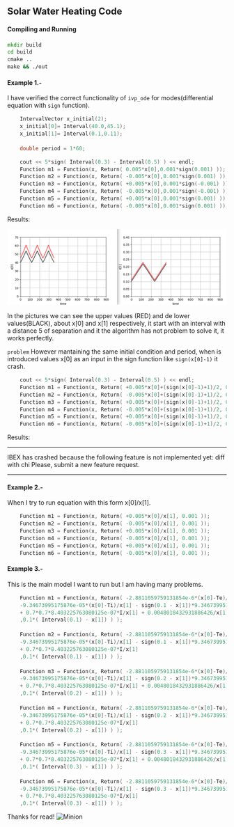 ## Solar Water Heating Code

#### Compiling and Running


``` cmd
mkdir build
cd build
cmake ..
make && ./out
```

#### Example 1.- 

I have verified the correct functionality of `ivp_ode` for modes(differential equation with `sign` function). 



``` c++
    IntervalVector x_initial(2);
    x_initial[0]= Interval(40.0,45.1);
    x_initial[1]= Interval(0.1,0.11);
    
    double period = 1*60;

```

``` c++
    cout << 5*sign( Interval(0.3) - Interval(0.5) ) << endl;
    Function m1 = Function(x, Return( 0.005*x[0],0.001*sign(0.001) ));
    Function m2 = Function(x, Return( -0.005*x[0],0.001*sign(0.001) ));
    Function m3 = Function(x, Return( +0.005*x[0],0.001*sign(-0.001) ));
    Function m4 = Function(x, Return( -0.005*x[0],0.001*sign(-0.001) ));
    Function m5 = Function(x, Return( +0.005*x[0],0.001*sign(0.001) ));
    Function m6 = Function(x, Return( -0.005*x[0],0.001*sign(0.001) ));

```
Results:

 ![state](https://github.com/richardyantas/DinamicalSystems/blob/master/solarWaterHeating/img/x0x1.png)

 In the pictures we can see the upper values (RED) and de lower values(BLACK), about x[0] and x[1] respectively, it start with an interval with a distance 5 of separation and it the algorithm has not problem to solve it, it works perfectly.


`problem`
 However mantaining the same initial condition and period, when is introduced values x[0] as an input in the sign function  like `sign(x[0]-1)` it crash. 


``` c++
    cout << 5*sign( Interval(0.3) - Interval(0.5) ) << endl;
    Function m1 = Function(x, Return( +0.005*x[0]+(sign(x[0]-1)+1)/2, 0.001*sign(0.001) ));
    Function m2 = Function(x, Return( -0.005*x[0]+(sign(x[0]-1)+1)/2, 0.001*sign(0.001) ));
    Function m3 = Function(x, Return( +0.005*x[0]+(sign(x[0]-1)+1)/2, 0.001*sign(-0.001) ));
    Function m4 = Function(x, Return( -0.005*x[0]+(sign(x[0]-1)+1)/2, 0.001*sign(-0.001) ));
    Function m5 = Function(x, Return( +0.005*x[0]+(sign(x[0]-1)+1)/2, 0.001*sign(0.001) ));
    Function m6 = Function(x, Return( -0.005*x[0]+(sign(x[0]-1)+1)/2, 0.001*sign(0.001) ));

```
Results:


***********************************************************************
IBEX has crashed because the following feature is not implemented yet:
diff with chi
Please, submit a new feature request.
***********************************************************************

 
#### Example 2.-


When I try to run equation with this form x[0]/x[1].

``` c++
    Function m1 = Function(x, Return( +0.005*x[0]/x[1], 0.001 ));
    Function m2 = Function(x, Return( -0.005*x[0]/x[1], 0.001 ));
    Function m3 = Function(x, Return( +0.005*x[0]/x[1], 0.001 ));
    Function m4 = Function(x, Return( -0.005*x[0]/x[1], 0.001 ));
    Function m5 = Function(x, Return( +0.005*x[0]/x[1], 0.001 ));
    Function m6 = Function(x, Return( -0.005*x[0]/x[1], 0.001 ));
```


#### Example 3.-


This is the main model I want to run but I am having many problems.



``` c++
    Function m1 = Function(x, Return( -2.8811059759131854e-6*(x[0]-Te)/x[1] + 
    -9.34673995175876e-05*(x[0]-Ti)/x[1] - sign(0.1 - x[1])*9.34673995175876e-05*(x[0]-Ti)/x[1]
    + 0.7*0.7*8.403225763080125e-07*I/x[1] + 0.0048018432931886426/x[1]
    ,0.1*( Interval(0.1) - x[1]) ) );

    Function m2 = Function(x, Return( -2.8811059759131854e-6*(x[0]-Te)/x[1] + 
    -9.34673995175876e-05*(x[0]-Ti)/x[1] - sign(0.1 - x[1])*9.34673995175876e-05*(x[0]-Ti)/x[1]
    + 0.7*0.7*8.403225763080125e-07*I/x[1]
    ,0.1*( Interval(0.1) - x[1]) ) );

    Function m3 = Function(x, Return( -2.8811059759131854e-6*(x[0]-Te)/x[1] + 
    -9.34673995175876e-05*(x[0]-Ti)/x[1] - sign(0.2 - x[1])*9.34673995175876e-05*(x[0]-Ti)/x[1]
    + 0.7*0.7*8.403225763080125e-07*I/x[1] + 0.0048018432931886426/x[1]
    ,0.1*( Interval(0.2) - x[1]) ) );

    Function m4 = Function(x, Return( -2.8811059759131854e-6*(x[0]-Te)/x[1] + 
    -9.34673995175876e-05*(x[0]-Ti)/x[1] - sign(0.2 - x[1])*9.34673995175876e-05*(x[0]-Ti)/x[1]
    + 0.7*0.7*8.403225763080125e-07*I/x[1] 
    ,0.1*( Interval(0.2) - x[1]) ) );

    Function m5 = Function(x, Return( -2.8811059759131854e-6*(x[0]-Te)/x[1] + 
    -9.34673995175876e-05*(x[0]-Ti)/x[1] - sign(0.3 - x[1])*9.34673995175876e-05*(x[0]-Ti)/x[1]
    + 0.7*0.7*8.403225763080125e-07*I/x[1] + 0.0048018432931886426/x[1]
    ,0.1*( Interval(0.3) - x[1]) ) );

    Function m6 = Function(x, Return( -2.8811059759131854e-6*(x[0]-Te)/x[1] + 
    -9.34673995175876e-05*(x[0]-Ti)/x[1] - sign(0.3 - x[1])*9.34673995175876e-05*(x[0]-Ti)/x[1]
    + 0.7*0.7*8.403225763080125e-07*I/x[1] 
    ,0.1*( Interval(0.3) - x[1]) ) );

```









Thanks for read!
 ![Minion](https://octodex.github.com/images/minion.png)

